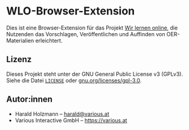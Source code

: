 # WLO-Browser-Extension

Dies ist eine Browser-Extension für das Projekt [Wir lernen online](https://wirlernenonline.de/), die Nutzenden das Vorschlagen, Veröffentlichen und Auffinden von OER-Materialien erleichtert.

## Lizenz

Dieses Projekt steht unter der GNU General Public License v3 (GPLv3).  
Siehe die Datei [`LICENSE`](./LICENSE) oder [gnu.org/licenses/gpl-3.0](https://www.gnu.org/licenses/gpl-3.0.txt).

## Autor:innen

- Harald Holzmann – [harald@various.at](mailto:harald@various.at)
- Various Interactive GmbH – https://various.at
